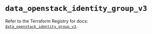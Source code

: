 # `data_openstack_identity_group_v3`

Refer to the Terraform Registry for docs: [`data_openstack_identity_group_v3`](https://registry.terraform.io/providers/terraform-provider-openstack/openstack/1.54.1/docs/data-sources/identity_group_v3).
